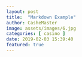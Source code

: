 ```yaml
---
layout: post
title:  "Markdown Example"
author: CasheMaster
image: assets/images/6.jpg
categories: [ casino ]
date: 2019-02-03 15:39:40
featured: true
---
```


